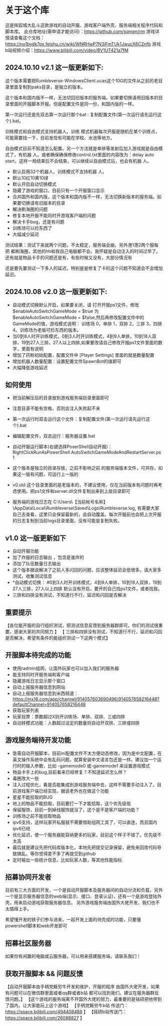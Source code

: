 # 关于这个库

这是摔跤城大乱斗这款游戏的自动开服、游戏客户端外壳、服务端相关程序代码和脚本库。
此仓库地址(需申请才能访问)：https://github.com/sqngm/rm
游戏详情请查看这个文档：https://no1bydk7px.feishu.cn/wiki/WNRHwP7N3iFmTUk1JwucX6C2nfb
游戏b站视频介绍：https://www.bilibili.com/video/BV1UT421a7fM

## 2024.10.10  v2.1 这一版更新如下:

这个版本需要把Rumbleverse-WindowsClient.ucas这个10G的文件从之前的老目录里面复制到paks目录，是独立的版本。

这个版本和国内版不一样，无法切回旧版本的服务端。如果要切换请用旧版本的目录里面的开服脚本开服。但是配置文件是同一份，和国内版的一样。

第一次运行还是先双击第一次运行那个bat : 复制配置文件(第一次运行请先运行这个).bat。

训练模式和自由模式支持机器人。训练 模式机器每次开服是随机在某个训练点，可能需要找一下，目前发现有可能在学校、水池等地方。

自由模式目前不知道怎么配置。另一个方法就是单排等发射后加入游戏就是自由模式了，有机器 人。或者确保确保修改control.txt里面的内容改为：delay auto start，这样一局结束后不会结束，可以继续以自由模式玩，也会有机器 人。

- 默认启用32个机器人，训练模式不支持机器 人。
- 默认10红10黄10绿
- 默认开启自动切换模式
- 隐藏了游戏的窗口，目前只有一个开服窗口显示
- 合并国外和国内版，这个版本和国内版不一样，无法切换新版本的服务端。如果要切换请有旧版本的目录
- 解决刷海圈的问题
- 修复本地开服不能同时开游戏客户端的问题
- 解决卡手bug，还是有问题
- 训练场可以捡东西了
- 大幅减少延迟

测试结果：测试下来就两个问题，不太稳定，服务端会崩，另外港1港2两个服每把 都刷海圈，其他的hh和我自己电脑都不会。我怀疑是自动注入的时间过早了。还有就是物品卡手的问题还是有，有些时候又没有，大部分情况有


还是要先要测试一下多人的延迟，特别是是修复了卡的这个问题不知道会不会增加延迟。


## 2024.10.08  v2.0 这一版更新如下:

- 自动模式切换默认开启，如果要关闭，请 打开开服ps1文件，修改 $enableAutoSwitchGameMode = $true 为 $enableAutoSwitchGameMode = $false,然后再修改配置文件中的GameMode的值，游戏模式说明： 训练场 0，单排  1，双排 2，三排 3，四排 4。训练场为老版可捡东西的版本。
- 当0到8人时开训练模式，0到3人时开训练模式，4到9人单排，10到18人双排，19到27人三排，27人以上四排,如果要改请自己修改开服ps1文件里面的数字，里面有说明
- 增加了药粉初始配置，配置文件中 [Player Settings] 里面的就是数量配置
- 增加机器人数量配置：设置配置文件SpawnBot的值即可
- 大幅降低游戏延迟

## 如何使用

- 把当前解压后的目录放到游戏服务端目录里面即可
- 注意目录不能有空格，否则会注入失败起不来

- 第一次运行时双击运行这个文件：复制配置文件(第一次运行请先运行这个).bat
- 编辑配置文件，双击运行：服务器设置.bat
- 自动开服运行脚本(右键选择PoserShell自动开服)：RightClickRunAsPowerShell.AutoSwitchGameModeAndRestartServer.ps1

- 这个版本是独立的目录存放，之前不影响之前 的服务端版本文件，可共存，如果这一版有问题，可运行上一版的
- v0.old 这个目录里面的是老版本的，不建议使用，仅在当前版本有问题时再考虑使用。把ps1文件和server.dll文件复制出来到上层目录即可
- 服务端的游戏日志在 C:\Users\【当前帐号名称】\AppData\Local\Rumbleverse\Saved\Logs\Rumbleverse.log, 有需要大家自己去查看，这里只会保留最新的，会自动腹盖。每次开服前也会把上次开服的日志复制到当前logs目录里面，没有可能是复制失败。




## v1.0 这一版更新如下 

- 自动开服功能
- 加了炸服的日志输出 ，包含是谁炸的
- 添加了队伍数量日志输出
- 这个版本据说解决了之前人多闪回的问题，应该整体延迟会低很多，请大家多测试，收集测试信息
- *自动模式切换： #0到3人时开训练模式，4到9人单排，10到18人双排，19到27人三排，27人以上四排 默认没有开启，要开的自己找ps1文件，或者找我。
- 三排和四排没有测试，不知道行不行，延迟和闪回是否解决




## 重要提示

【各位能开服的自行组织测试，把测试信息反馈到服务器群即可。你们的测试很重要，感谢大家的共同努力 】
【 三排和四排没有测试，不知道行不行，延迟和闪回是否解决，希望有条件的能组织测试一下这两个模式】

## 开服脚本待完成的功能

- 使用radmin组网，让国外玩家也可以加入我们的服务器
- 能支持同时开服务端和客户端
- 隐藏游戏日志显示那个窗口
- 自动上报服务器信息到网站
- 自动上报服务器信息到米西频道：https://mx16.com/app/channel/914057603690496/914057658216448?defaultChannel=914057658216448
- 获取玩家列表
- 玩家投票：票数超过X则开训练场、单排、双排、三或四排
- 自动转模式功能：人数超过设定的数量则自动开双排、三排或四排

## 游戏服务端待开发功能

- 急需自动开服脚本，目前ini配置文件不太方便动态修改，因为是中文配置，在英文操作系统中会有乱码问题，就算安装中文语言包还是一样。建议加一个运行时的输入参数，比如 -gamemode0 或-gamemode1 来设置游戏模式
- 物品卡手上的bug,目前看来已经修复？不知道延迟怎么样？
- 毒圈改大一些
- 注入过程优化，看是否能集成到游戏服务端中去，这样不需要手动注入了。目前游戏客户端已经实现，据说老外也在做这个功能
- 星星不能拾取的BUG
- 地上的物品不能拾取，目前要打一下才能拾取，这个优先级低
- 保留服饰，目前一到掉线服饰就没了，这个是不是客户端的功能？
- 训练场之前不能拾取物品
- ipv6支持，这样玩家开私服就不需要借助组网工具了，可以直连，而且国内ipv6已经
- 优化延迟，使一个服务器能容纳更多的玩家，目前这个样子不错了。优先级不太高
- 最后就是建议先把代码库版本化，本地先把提交记录保留，避免来回改代码导致搞乱。等你觉得差不多了再提交到github
- 定时输出一些统计信息，比如玩家人数，等其他性能指标


## 招募协同开发者

目前有三大方面的开发，一个是自动开服脚本及服务器间的自动分流和负载，另外 一个是显示服务器信息的web端(显示、接口、登录认证)，还有一个是游戏登陆外壳，用来启动游戏获取服务器信息。
另外游戏服务端由国外大佬开发，我们也不太插得上手。

希望懂开发的铁子们参与进来，一起开发上面的待完成的功能，只要懂powershell脚本和web开发即可

## 招募社区服务器

如果你有闲置的电脑或云服务器，可以用来搭建服务端，请联系我们！


## 获取开服脚本 && 问题反馈
【自动开服脚本由手柄党觞穷牛开发和维护，开服的程序 由国外大佬开发，如果有问题可以在微信群里面或者qq群或者b站 都可以找到我们。建议在服务器群反馈问题。】
【这个游戏的服务端离不开国外大佬的努力，最重要的是铭硕把他带到了国内，让大家能玩上这个游戏】
【手柄党觞穷牛b站 传送门：https://space.bilibili.com/494408488  】
【铭硕b站传送门：https://space.bilibili.com/26088827  】